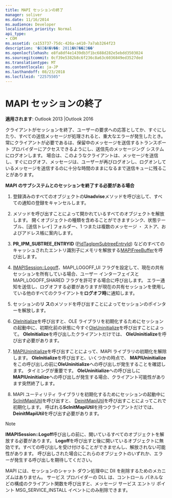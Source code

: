 ```yaml
---
title: MAPI セッションの終了
manager: soliver
ms.date: 11/16/2014
ms.audience: Developer
localization_priority: Normal
api_type:
- COM
ms.assetid: ca153737-75dc-426a-a410-7a7ab3264f23
description: '�ŏI�X�V��: 2011�N7��23��'
ms.openlocfilehash: e8fa8df4e1439db3f1bc688d282e5ebdd3503024
ms.sourcegitcommit: 0cf39e5382b8c6f236c8a63c6036849ed3527ded
ms.translationtype: MT
ms.contentlocale: ja-JP
ms.lasthandoff: 08/23/2018
ms.locfileid: "22575505"
---
```

# <a name="ending-a-mapi-session"></a>MAPI セッションの終了

  
  
**適用されます**: Outlook 2013 |Outlook 2016 
  
クライアントがセッションを終了、ユーザーの要求への応答としてか、すぐにしたり、すべての送信メッセージが処理されると、重大なエラーが発生したとき。 常にクライアントが必要であるは、保留中のメッセージを送信するトランスポート プロバイダーにアクセスできるようにし、送信先のメッセージング システムにログオンします。 場合は、このようなクライアントは、メッセージを送信し、すぐにログオフ、メッセージは、ユーザーが再びログオンし、ログオンしているメッセージを送信するのに十分な時間のままになるまで送信キューに残ることがあります。
  
 **MAPI のサブシステムとのセッションを終了する必要がある場合**
  
1. 登録済みのすべてのオブジェクトの**Unadvise**メソッドを呼び出して、すべての通知の登録をキャンセルします。 
    
2. [](http://msdn.microsoft.com/en-us/library/ms682317%28VS.85%29.aspx)メソッドを呼び出すことによって開かれているすべてのオブジェクトを解放します。 開くオブジェクトの種類を含めることができますシンク、状態テーブル、[送信トレイ] フォルダー、1 つまたは複数のメッセージ ・ ストア、およびアドレス帳に案内します。 
    
3. **PR_IPM_SUBTREE_ENTRYID** ([PidTagIpmSubtreeEntryId](pidtagipmsubtreeentryid-canonical-property.md)) などのすべてのキャッシュされたエントリ識別子にメモリを解放する[MAPIFreeBuffer](mapifreebuffer.md)を呼び出します。
    
4. [IMAPISession::Logoff](imapisession-logoff.md)、MAPI_LOGOFF_UI フラグを設定して、現在の共有セッションを所有している場合、ユーザー インターフェイスと MAPI_LOGOFF_SHARED フラグを許可する場合に呼び出します。 エラー通知を送信し、ログオフする必要がありますが現在の共有セッションを使用している他のすべてのクライアントを**ログオフ時**に通知します。 
    
5. セッションの**リ ス**のメソッドを呼び出すことによってセッションのポインターを解放します。 
    
6. [OleInitialize](http://msdn.microsoft.com/en-us/library/ms690134%28v=VS.85%29.aspx)を呼び出すと、OLE ライブラリを初期化するためにセッションの起動中に、初期化前の状態に今すぐ[OleUninitialize](http://msdn.microsoft.com/en-us/library/ms691326%28VS.85%29.aspx)を呼び出すことによって。 **OleInitialize**を呼び出したクライアントだけでは、 **OleUninitialize**を呼び出す必要があります。 
    
7. [MAPIUninitialize](mapiuninitialize.md)を呼び出すことによって、MAPI ライブラリの初期化を解除します。 **OleInitialize**を呼び出すと、いくつかの時点で、 **MAPIUninitialize**をこの呼び出しの前に**OleUninitialize**への呼び出しが発生することを確認します。 タイミングが重要です。 **OleUninitialize**への呼び出しに**MAPIUninitialize**への呼び出しが発生する場合、クライアント可能性があります突然終了します。 
    
8. MAPI ユーティリティ ライブラリを初期化するためにセッションの起動中に[ScInitMapiUtil](scinitmapiutil.md)を呼び出すと、 [DeinitMapiUtil](deinitmapiutil.md)を呼び出すことによってこれで初期化します。 呼ばれる**ScInitMapiUtil**を持つクライアントだけでは、 **DeinitMapiUtil**を呼び出す必要があります。
    
> [!NOTE]
> **IMAPISession::Logoff**呼び出しの前に、開いているすべてのオブジェクトを解放する必要があります。 **Logoff**を呼び出すと後に開いているオブジェクトに無効です。すべての呼び出しを受け付けることができませんし、解放されない可能性があります。 呼び出しされた場合にこれらのオブジェクトのいずれか、エラーが発生する呼び出しを期待してください。 
  
 MAPI には、セッションのシャット ダウン処理中に Dll を削除するためのメカニズムはありません。 サービス プロバイダーの DLL は、コントロール パネルなどの構成のクライアント関数を呼び出すと、メッセージ サービス エントリ ポイント MSG_SERVICE_INSTALL イベントにのみ削除できます。 
  

